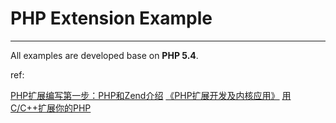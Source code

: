 # PHP Extension Example
---

All examples are developed base on **PHP 5.4**.

ref:  

[PHP扩展编写第一步：PHP和Zend介绍](http://weizhifeng.net/write-php-extension-part1.html)
[《PHP扩展开发及内核应用》](http://www.walu.cc/phpbook/preface.md)
[用C/C++扩展你的PHP](http://www.laruence.com/2009/04/28/719.html)

